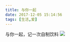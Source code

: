 ```yaml
---
title: 与你一起
date: 2017-12-05 15:14:56
tags: [生活,爱]
---
```


与你一起，记一次自制饮料
![](http://imageleeoy.oss-cn-shanghai.aliyuncs.com/default%20%285%29.jpeg?Expires=1518164079&OSSAccessKeyId=TMP.AQHlzYvAvCUDjVDCInWOZ3LbuTQr-oSDpWzmnr91kFuP4V94Nfi5JY5AxcmsAAAwLAIUYxmkBxTC_4LVziPTJgsJpISK7C4CFCvwGazNOFIlkG8nZebjwh4eDnxS&Signature=5yMYa1zKGTTir8CRP1cLfwuP8Ro%3D
)